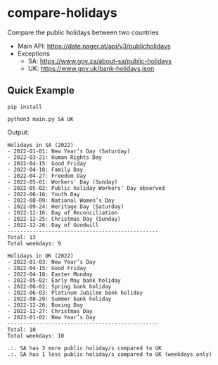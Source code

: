 # compare-holidays
Compare the public holidays between two countries

- Main API: https://date.nager.at/api/v3/publicholidays
- Exceptions
  - SA: https://www.gov.za/about-sa/public-holidays
  - UK: https://www.gov.uk/bank-holidays.json

## Quick Example
```Shell
pip install

python3 main.py SA UK
```

Output:
```Txt
Holidays in SA (2022)
- 2022-01-01: New Year’s Day (Saturday)
- 2022-03-21: Human Rights Day
- 2022-04-15: Good Friday
- 2022-04-18: Family Day
- 2022-04-27: Freedom Day
- 2022-05-01: Workers' Day (Sunday)
- 2022-05-02: Public holiday Workers' Day observed
- 2022-06-16: Youth Day
- 2022-08-09: National Women’s Day
- 2022-09-24: Heritage Day (Saturday)
- 2022-12-16: Day of Reconciliation
- 2022-12-25: Christmas Day (Sunday)
- 2022-12-26: Day of Goodwill
------------------------------------------------
Total: 13
Total weekdays: 9

Holidays in UK (2022)
- 2022-01-03: New Year’s Day
- 2022-04-15: Good Friday
- 2022-04-18: Easter Monday
- 2022-05-02: Early May bank holiday
- 2022-06-02: Spring bank holiday
- 2022-06-03: Platinum Jubilee bank holiday
- 2022-08-29: Summer bank holiday
- 2022-12-26: Boxing Day
- 2022-12-27: Christmas Day
- 2023-01-02: New Year’s Day
------------------------------------------------
Total: 10
Total weekdays: 10

.:. SA has 3 more public holiday/s compared to UK
.:. SA has 1 less public holiday/s compared to UK (weekdays only)
```